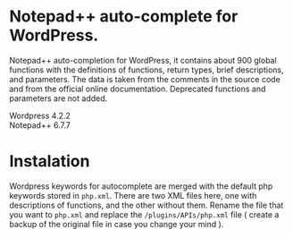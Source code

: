 # Notepad++ auto-complete for WordPress.

Notepad++ auto-completion for WordPress, it contains about 900 global functions with the definitions of functions, return types, brief descriptions, and parameters. The data is taken from the comments in the source code and from the official online documentation. Deprecated functions and parameters are not added.

Wordpress 4.2.2  
Notepad++ 6.7.7  

# Instalation

Wordpress keywords for autocomplete are merged with the default php keywords stored in `php.xml`. There are two XML files here, one with descriptions of functions, and the other without them. Rename the file that you want to `php.xml` and replace the `/plugins/APIs/php.xml` file ( create a backup of the original file in case you change your mind ).
